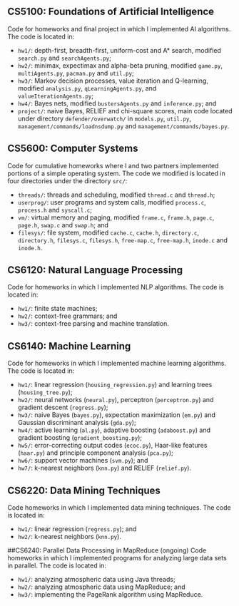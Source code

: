 ## CS5100: Foundations of Artificial Intelligence
Code for homeworks and final project in which I implemented AI algorithms. The code is located in:

* `hw1/`: depth-first, breadth-first, uniform-cost and A\* search, modified `search.py` and `searchAgents.py`;
* `hw2/`: minimax, expectimax and alpha-beta pruning, modified `game.py`, `multiAgents.py`, `pacman.py` and `util.py`;
* `hw3/`: Markov decision processes, value iteration and Q-learning, modified `analysis.py`, `qLearningAgents.py`, and `valueIterationAgents.py`;
* `hw4/`: Bayes nets, modified `bustersAgents.py` and `inference.py`; and
* `project/`: naive Bayes, RELIEF and chi-square scores, main code located under directory `defender/overwatch/` in `models.py`, `util.py`, `management/commands/loadnsdump.py` and `management/commands/bayes.py`. 

## CS5600: Computer Systems
Code for cumulative homeworks where I and two partners implemented portions of a simple operating system. The code we modified is located in four directories under the directory `src/`:

* `threads/`: threads and scheduling, modified `thread.c` and `thread.h`;
* `userprog/`: user programs and system calls, modified `process.c`, ` process.h` and `syscall.c`;
* `vm/`: virtual memory and paging, modified `frame.c`, `frame.h`, `page.c`, `page.h`, `swap.c` and `swap.h`; and
* `filesys/`: file system, modified `cache.c`, `cache.h`, `directory.c`, `directory.h`, `filesys.c`, `filesys.h`, `free-map.c`, `free-map.h`, `inode.c` and `inode.h`.

## CS6120: Natural Language Processing
Code for homeworks in which I implemented NLP algorithms. The code is located in:

* `hw1/`: finite state machines;
* `hw2/`: context-free grammars; and
* `hw3/`: context-free parsing and machine translation.

## CS6140: Machine Learning
Code for homeworks in which I implemented machine learning algorithms. The code is located in:

* `hw1/`: linear regression (`housing_regression.py`) and learning trees (`housing_tree.py`);
* `hw2/`: neural networks (`neural.py`), perceptron (`perceptron.py`) and gradient descent (`regress.py`);
* `hw3/`: naive Bayes (`bayes.py`), expectation maximization (`em.py`) and Gaussian discriminant analysis (`gda.py`);
* `hw4/`: active learning (`al.py`), adaptive boosting (`adaboost.py`) and gradient boosting (`gradient_boosting.py`);
* `hw5/`: error-correcting output codes (`ecoc.py`), Haar-like features (`haar.py`) and principle component analysis (`pca.py`);
* `hw6/`: support vector machines (`svm.py`); and
* `hw7/`: k-nearest neighbors (`knn.py`) and RELIEF (`relief.py`).

## CS6220: Data Mining Techniques
Code homeworks in which I implemented data mining techniques. The code is located in:

* `hw1/`: linear regression (`regress.py`); and
* `hw2/`: k-nearest neighbors (`knn.py`).

##CS6240: Parallel Data Processing in MapReduce (ongoing)
Code homeworks in which I implemented programs for analyzing large data sets in parallel. The code is located in:

* `hw1/`: analyzing atmospheric data using Java threads;
* `hw2/`: analyzing atmospheric data using MapReduce; and
* `hw3/`: implementing the PageRank algorithm using MapReduce.

